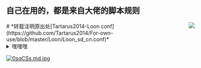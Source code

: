 ## 自己在用的，都是来自大佬的脚本规则
<img align="right" src="https://github-readme-stats.vercel.app/api?username=liby&show_icons=true&hide=stars,prs&hide_title=true&theme=cobalt&hide_border=true">
# *转载注明原出处[Tartarus2014-Loon conf](https://github.com/Tartarus2014/For-own-use/blob/master/Loon/Loon_sd_cn.conf)*
<details>
  <summary>嘿嘿嘿</summary>
  啥都没有，哈哈哈 
</details>

[![0sqCSs.md.jpg](https://s1.ax1x.com/2020/10/10/0sqCSs.md.jpg)](https://imgchr.com/i/0sqCSs)
